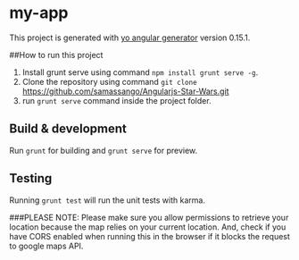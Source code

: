 # my-app

This project is generated with [yo angular generator](https://github.com/yeoman/generator-angular)
version 0.15.1.

##How to run this project

1. Install grunt serve using command `npm install grunt serve -g`.
2. Clone the repository using command `git clone` https://github.com/samassango/Angularjs-Star-Wars.git
3. run `grunt serve` command inside the project folder.

## Build & development

Run `grunt` for building and `grunt serve` for preview.

## Testing

Running `grunt test` will run the unit tests with karma.

###PLEASE NOTE: Please make sure you allow permissions to retrieve your location because the map relies on your current location. And, check if you have CORS enabled when running this in the browser if it blocks the request to google maps API.